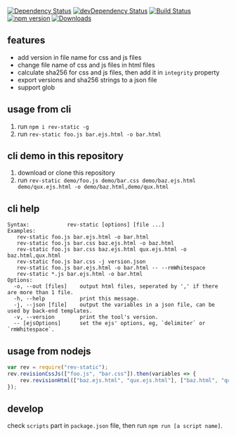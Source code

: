[![Dependency Status](https://david-dm.org/plantain-00/rev-static.svg)](https://david-dm.org/plantain-00/rev-static)
[![devDependency Status](https://david-dm.org/plantain-00/rev-static/dev-status.svg)](https://david-dm.org/plantain-00/rev-static#info=devDependencies)
[![Build Status](https://travis-ci.org/plantain-00/rev-static.svg?branch=master)](https://travis-ci.org/plantain-00/rev-static)
[![npm version](https://badge.fury.io/js/rev-static.svg)](https://badge.fury.io/js/rev-static)
[![Downloads](https://img.shields.io/npm/dm/rev-static.svg)](https://www.npmjs.com/package/rev-static)

## features

+ add version in file name for css and js files
+ change file name of css and js files in html files
+ calculate sha256 for css and js files, then add it in `integrity` property
+ export versions and sha256 strings to a json file
+ support glob

## usage from cli

1. run `npm i rev-static -g`
2. run `rev-static foo.js bar.ejs.html -o bar.html`

## cli demo in this repository

1. download or clone this repository
2. run `rev-static demo/foo.js demo/bar.css demo/baz.ejs.html demo/qux.ejs.html -o demo/baz.html,demo/qux.html`

## cli help

```text
Syntax:            rev-static [options] [file ...]
Examples:
   rev-static foo.js bar.ejs.html -o bar.html
   rev-static foo.js bar.css baz.ejs.html -o baz.html
   rev-static foo.js bar.css baz.ejs.html qux.ejs.html -o baz.html,qux.html
   rev-static foo.js bar.css -j version.json
   rev-static foo.js bar.ejs.html -o bar.html -- --rmWhitespace
   rev-static *.js bar.ejs.html -o bar.html
Options:
  -o, --out [files]    output html files, seperated by ',' if there are more than 1 file.
  -h, --help           print this message.
  -j, --json [file]    output the variables in a json file, can be used by back-end templates.
  -v, --version        print the tool's version.
  -- [ejsOptions]      set the ejs' options, eg, `delimiter` or `rmWhitespace`.
```

## usage from nodejs

```js
var rev = require("rev-static");
rev.revisionCssJs(["foo.js", "bar.css"]).then(variables => {
    rev.revisionHtml(["baz.ejs.html", "qux.ejs.html"], ["baz.html", "qux.html"], variables);
});
```
## develop

check `scripts` part in `package.json` file, then run `npm run [a script name]`.
